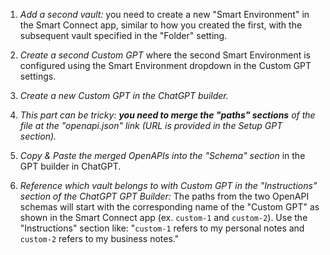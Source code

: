1) *Add a second vault:* you need to create a new "Smart Environment" in the Smart Connect app, similar to how you created the first, with the subsequent vault specified in the "Folder" setting.

2) *Create a second Custom GPT* where the second Smart Environment is configured using the Smart Environment dropdown in the Custom GPT settings.

3) *Create a new Custom GPT in the ChatGPT builder.*

4) _This part can be tricky: **you need to merge the "paths" sections** of the file at the "openapi.json" link (URL is provided in the Setup GPT section)._

5) *Copy & Paste the merged OpenAPIs into the "Schema" section* in the GPT builder in ChatGPT.

6) *Reference which vault belongs to with Custom GPT in the "Instructions" section of the ChatGPT GPT Builder:* The paths from the two OpenAPI schemas will start with the corresponding name of the "Custom GPT" as shown in the Smart Connect app (ex. `custom-1` and `custom-2`). Use the "Instructions" section like: "`custom-1` refers to my personal notes and `custom-2` refers to my business notes." 
